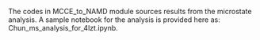 The codes in MCCE_to_NAMD module sources results from the microstate analysis. A sample notebook for the analysis is provided here as: Chun_ms_analysis_for_4lzt.ipynb.
